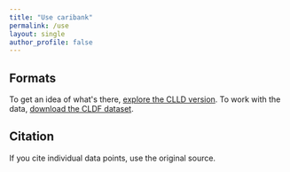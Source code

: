 ```yaml
---
title: "Use caribank"
permalink: /use
layout: single
author_profile: false
---
```


## Formats
To get an idea of what's there, [explore the CLLD version](http://caribank-9c39841b5eae.herokuapp.com/).
To work with the data, [download the CLDF dataset](https://github.com/caribank/caribank).

## Citation
If you cite individual data points, use the original source.